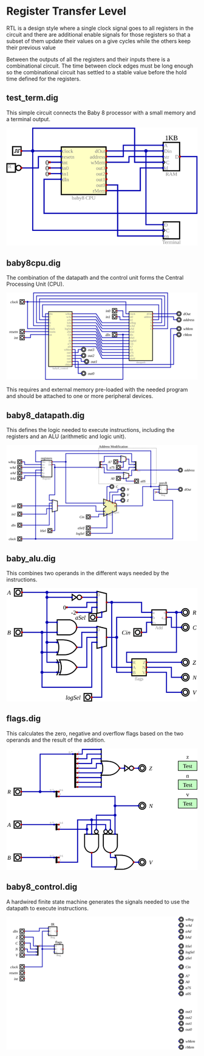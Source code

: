 # Register Transfer Level

RTL is a design style where a single clock
signal goes to all registers in the circuit
and there are additional enable signals for
those registers so that a subset of them
update their values on a give cycles while
the others keep their previous value

Between the outputs of all the registers and
their inputs there is a combinational circuit.
The time between clock edges must be long enough
so the combinational circuit has settled to
a stable value before the hold time defined for
the registers.

## test_term.dig

This simple circuit connects the Baby 8 processor
with a small memory and a terminal output.

![Teste with Terminal](test_term.svg)

## baby8cpu.dig

The combination of the datapath and the control unit
forms the Central Processing Unit (CPU).

![CPU](baby8cpu.svg)

This requires and external memory pre-loaded with the
needed program and should be attached to one or more
peripheral devices.

## baby8_datapath.dig

This defines the logic needed to execute instructions,
including the registers and an ALU (arithmetic and
logic unit).

![Datapath](baby8_datapath.svg)

## baby_alu.dig

This combines two operands in the different ways needed
by the instructions.

![ALU](baby8_alu.svg)

## flags.dig

This calculates the zero, negative and overflow flags
based on the two operands and the result of the addition.

![flags](flags.svg)

## baby8_control.dig

A hardwired finite state machine generates the signals needed
to use the datapath to execute instructions.

![Control Unit](baby8_control.svg)
